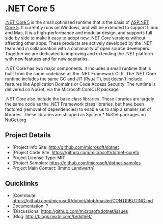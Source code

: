 # .NET Core 5

[.NET Core 5](http://github.com/microsoft/dotnet) is the small optimized runtime that is the basis of [ASP.NET Core 5](http://www.dotnetfoundation.org/prjaspnetvnext.aspx). It currently runs on Windows, and will be extended to support Linux and Mac. It is a high-performance and modular design, and supports full side by side to make it easy to adopt new .NET Core versions without affecting other apps. These products are actively developed by the .NET team and in collaboration with a community of open source developers. Together we are dedicated to improving and extending the .NET platform with new features and for new scenarios.

.NET Core has two major components. It includes a small runtime that is built from the same codebase as the .NET Framework CLR. The .NET Core runtime includes the same GC and JIT (RyuJIT), but doesn’t include features like Application Domains or Code Access Security. The runtime is delivered on NuGet, via the Microsoft.CoreCLR package. 

.NET Core also include the base class libraries. These libraries are largely the same code as the .NET Framework class libraries, but have been factored (removal of dependencies) to enable us to ship a smaller set of libraries. These libraries are shipped as System.* NuGet packages on NuGet.org.

## Project Details

* [Project Info Site: http://github.com/microsoft/dotnet 
* [Project Code Site: https://github.com/microsoft/dotnet-corefx 
* Project License Type: MIT
* [Project Samples: https://github.com/microsoft/dotnet-samples
* Project Main Contact: [Immo Landwerth]

## Quicklinks
* [Contribute: https://github.com/microsoft/dotnet/blob/master/CONTRIBUTING.md
* Documentation: ?
* [Discussions: https://github.com/microsoft/dotnet/issues
* [Blog: http://blogs.msdn.com/b/dotnet/
